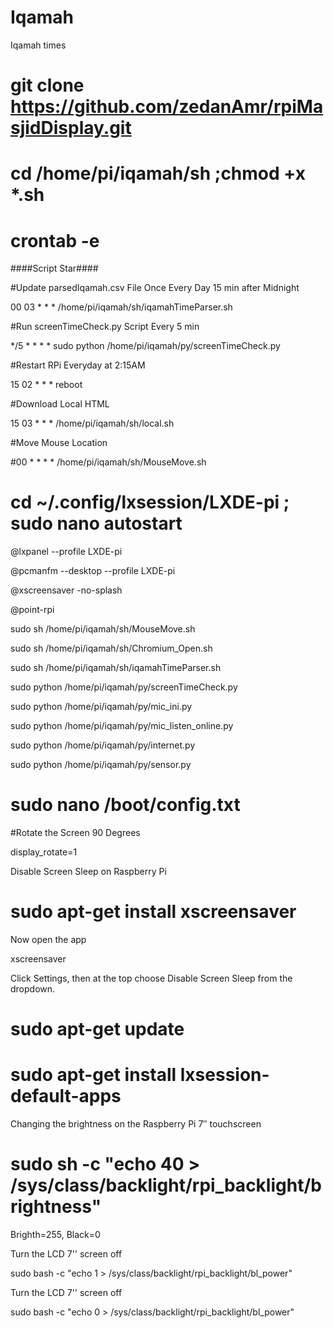 # Iqamah
Iqamah times


# git clone https://github.com/zedanAmr/rpiMasjidDisplay.git

# cd /home/pi/iqamah/sh ;chmod +x *.sh

# crontab -e

####Script Star####

#Update parsedIqamah.csv File Once Every Day 15 min after  Midnight

00 03 * * * /home/pi/iqamah/sh/iqamahTimeParser.sh

#Run screenTimeCheck.py Script Every 5 min

*/5 * * * * sudo python /home/pi/iqamah/py/screenTimeCheck.py

#Restart RPi Everyday at 2:15AM

15 02 * * * reboot

#Download Local HTML

15 03 * * * /home/pi/iqamah/sh/local.sh

#Move Mouse Location

#00 * * * * /home/pi/iqamah/sh/MouseMove.sh

# cd ~/.config/lxsession/LXDE-pi ; sudo nano autostart 

@lxpanel --profile LXDE-pi

@pcmanfm --desktop --profile LXDE-pi

@xscreensaver -no-splash

@point-rpi

sudo sh /home/pi/iqamah/sh/MouseMove.sh

sudo sh /home/pi/iqamah/sh/Chromium_Open.sh

sudo sh /home/pi/iqamah/sh/iqamahTimeParser.sh

sudo python /home/pi/iqamah/py/screenTimeCheck.py

sudo python /home/pi/iqamah/py/mic_ini.py

sudo python /home/pi/iqamah/py/mic_listen_online.py

sudo python /home/pi/iqamah/py/internet.py

sudo python /home/pi/iqamah/py/sensor.py



# sudo nano /boot/config.txt

#Rotate the Screen 90 Degrees

display_rotate=1



Disable Screen Sleep on Raspberry Pi

# sudo apt-get install xscreensaver

Now open the app

xscreensaver

Click Settings, then at the top choose Disable Screen Sleep from the dropdown. 

# sudo apt-get update

# sudo apt-get install lxsession-default-apps


Changing the brightness on the Raspberry Pi 7″ touchscreen

# sudo sh -c "echo 40 > /sys/class/backlight/rpi_backlight/brightness"

Brighth=255, Black=0

Turn the LCD 7'' screen off

sudo bash -c "echo 1 > /sys/class/backlight/rpi_backlight/bl_power"

Turn the LCD 7'' screen off

sudo bash -c "echo 0 > /sys/class/backlight/rpi_backlight/bl_power"
